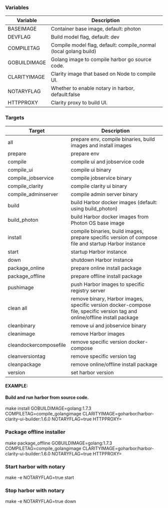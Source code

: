 ### Variables
Variable           | Description
-------------------|-------------
BASEIMAGE          | Container base image, default: photon
DEVFLAG            | Build model flag, default: dev
COMPILETAG         | Compile model flag, default: compile_normal (local golang build)
GOBUILDIMAGE       | Golang image to compile harbor go source code.
CLARITYIMAGE       | Clarity image that based on Node to compile UI.
NOTARYFLAG         | Whether to enable notary in harbor, default:false
HTTPPROXY          | Clarity proxy to build UI.


### Targets
Target              | Description
--------------------|-------------
all                 | prepare env, compile binaries, build images and install images
prepare             | prepare env
compile             | compile ui and jobservice code
compile_ui          | compile ui binary
compile_jobservice  | compile jobservice binary
compile_clarity     | compile clarity ui binary
compile_adminserver | compile admin server binary
build               | build Harbor docker images (default: using build_photon)
build_photon        | build Harbor docker images from Photon OS base image
install             | compile binaries, build images, prepare specific version of compose file and startup Harbor instance
start               | startup Harbor instance
down                | shutdown Harbor instance
package_online      | prepare online install package
package_offline     | prepare offline install package
pushimage           | push Harbor images to specific registry server
clean all           | remove binary, Harbor images, specific version docker-compose file, specific version tag and online/offline install package
cleanbinary         | remove ui and jobservice binary
cleanimage          | remove Harbor images
cleandockercomposefile  | remove specific version docker-compose
cleanversiontag     | remove specific version tag
cleanpackage        | remove online/offline install package
version				 | set harbor version

#### EXAMPLE:

#### Build and run harbor from source code.
make install GOBUILDIMAGE=golang:1.7.3 COMPILETAG=compile_golangimage CLARITYIMAGE=goharbor/harbor-clarity-ui-builder:1.6.0 NOTARYFLAG=true HTTPPROXY=

### Package offline installer
make package_offline GOBUILDIMAGE=golang:1.7.3 COMPILETAG=compile_golangimage CLARITYIMAGE=goharbor/harbor-clarity-ui-builder:1.6.0 NOTARYFLAG=true HTTPPROXY=

### Start harbor with notary
make -e NOTARYFLAG=true start

### Stop harbor with notary
make -e NOTARYFLAG=true down
